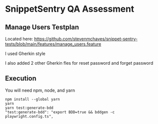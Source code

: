 # SnippetSentry QA Assessment

## Manage Users Testplan
Located here: https://github.com/stevenmchaves/snippet-sentry-tests/blob/main/features/manage_users.feature

I used Gherkin style

I also added 2 other Gherkin fles for reset password and forget password


## Execution

You will need npm, node, and yarn
```
npm install --global yarn
yarn
yarn test:generate-bdd
"test:generate-bdd": "export BDD=true && bddgen -c playwright.config.ts",
```
